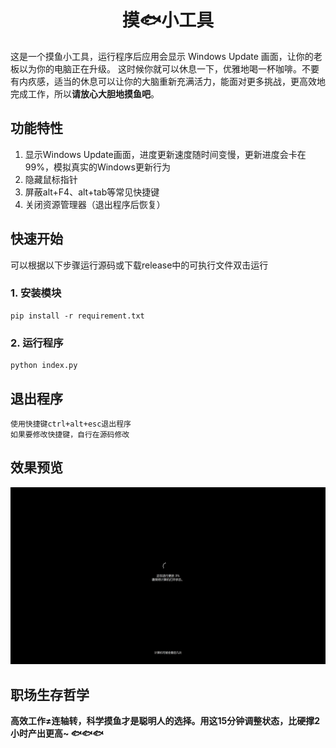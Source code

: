 <h1 align="center">摸🐟小工具</h1>

这是一个摸鱼小工具，运行程序后应用会显示 Windows Update 画面，让你的老板以为你的电脑正在升级。
这时候你就可以休息一下，优雅地喝一杯咖啡。不要有内疚感，适当的休息可以让你的大脑重新充满活力，能面对更多挑战，更高效地完成工作，所以**请放心大胆地摸鱼吧**。

## 功能特性
1. 显示Windows Update画面，进度更新速度随时间变慢，更新进度会卡在99%，模拟真实的Windows更新行为
2. 隐藏鼠标指针
3. 屏蔽alt+F4、alt+tab等常见快捷键
4. 关闭资源管理器（退出程序后恢复）

## 快速开始
可以根据以下步骤运行源码或下载release中的可执行文件双击运行

### 1. 安装模块
```shell
pip install -r requirement.txt
```
### 2. 运行程序
```shell
python index.py
```

## 退出程序
```shell
使用快捷键ctrl+alt+esc退出程序
如果要修改快捷键，自行在源码修改
```

## 效果预览
![alt text](./static/images/preview.png)

## 职场生存哲学
**高效工作≠连轴转，科学摸鱼才是聪明人的选择。用这15分钟调整状态，比硬撑2小时产出更高~ 🐟🐟🐟**